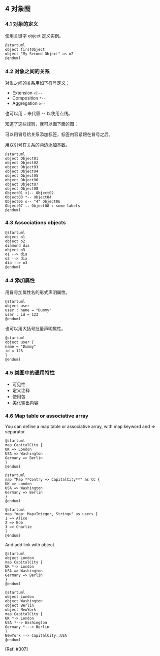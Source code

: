 ## 4 对象图

### 4.1 对象的定义


使用关键字 object 定义实例。

``` puml {hide=false}
@startuml
object firstObject
object "My Second Object" as o2
@enduml
```

### 4.2 对象之间的关系

对象之间的关系用如下符号定义：
* Extension   `<|--`
* Composition   `*--`
* Aggregation   `o--`

也可以用 .. 来代替 -- 以使用点线。

知道了这些规则，就可以画下面的图：

可以用冒号给关系添加标签，标签内容紧跟在冒号之后。

用双引号在关系的两边添加基数。

``` puml {hide=false}
@startuml
object Object01
object Object02
object Object03
object Object04
object Object05
object Object06
object Object07
object Object08
Object01 <|-- Object02
Object03 *-- Object04
Object05 o-- "4" Object06
Object07 .. Object08 : some labels
@enduml
```

### 4.3 Associations objects

``` puml {hide=false}
@startuml
object o1
object o2
diamond dia
object o3
o1 --> dia
o2 --> dia
dia --> o3
@enduml
```

### 4.4 添加属性

用冒号加属性名的形式声明属性。

``` puml {hide=false}
@startuml
object user
user : name = "Dummy"
user : id = 123
@enduml
```

也可以用大括号批量声明属性。

``` puml {hide=false}
@startuml
object user {
name = "Dummy"
id = 123
}
@enduml
```

### 4.5 类图中的通用特性

* 可见性
* 定义注释
* 使用包
* 美化输出内容

### 4.6 Map table or associative array

You can define a map table or associative array, with map keyword and => separator.

``` puml {hide=false}
@startuml
map CapitalCity {
UK => London
USA => Washington
Germany => Berlin
}
@enduml
```

``` puml {hide=false}
@startuml
map "Map **Contry => CapitalCity**" as CC {
UK => London
USA => Washington
Germany => Berlin
}
@enduml
```

``` puml {hide=false}
@startuml
map "map: Map<Integer, String>" as users {
1 => Alice
2 => Bob
3 => Charlie
}
@enduml
```

And add link with object.

``` puml {hide=false}
@startuml
object London
map CapitalCity {
UK *-> London
USA => Washington
Germany => Berlin
}
@enduml
```

``` puml {hide=false}
@startuml
object London
object Washington
object Berlin
object NewYork
map CapitalCity {
UK *-> London
USA *--> Washington
Germany *---> Berlin
}
NewYork --> CapitalCity::USA
@enduml
```

[Ref. #307]
